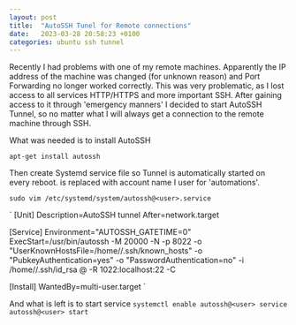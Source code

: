 ```yaml
---
layout: post
title:  "AutoSSH Tunel for Remote connections"
date:   2023-03-28 20:58:23 +0100
categories: ubuntu ssh tunnel
---
```


Recently I had problems with one of my remote machines. Apparently the IP address of the machine was changed (for unknown reason) and Port Forwarding no longer worked correctly. This was very problematic, as I lost access to all services HTTP/HTTPS and more important SSH. After gaining access to it through 'emergency manners' I decided to start AutoSSH Tunnel, so no matter what I will always get a connection to the remote machine through SSH.

What was needed is to install AutoSSH

`apt-get install autossh`

Then create Systemd service file so Tunnel is automatically started on every reboot.
<user> is replaced with account name I user for 'automations'.


`sudo vim /etc/systemd/system/autossh@<user>.service`

`
[Unit]
Description=AutoSSH tunnel
After=network.target

[Service]
Environment="AUTOSSH_GATETIME=0"
ExecStart=/usr/bin/autossh -M 20000 -N -p 8022 -o "UserKnownHostsFile=/home/<user>/.ssh/known_hosts" -o "PubkeyAuthentication=yes" -o "PasswordAuthentication=no" -i /home/<user>/.ssh/id_rsa <user>@<host> -R 1022:localhost:22 -C

[Install]
WantedBy=multi-user.target
`

And what is left is to start service
`
systemctl enable autossh@<user>
service autossh@<user> start
`
